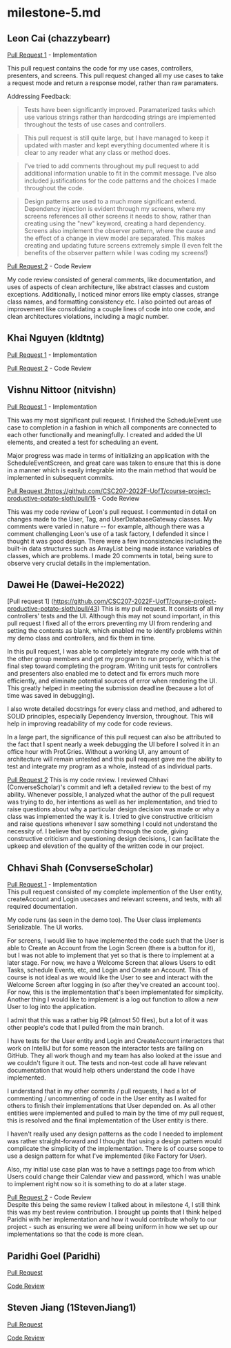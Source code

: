 # milestone-5.md

## Leon Cai (chazzybearr)
[Pull Request 1](https://github.com/CSC207-2022F-UofT/course-project-productive-potato-sloth/pull/15) - Implementation <br />

This pull request contains the code for my use cases, controllers, presenters, and screens. This pull request changed all my use cases to take a request mode and return a response model, rather than raw paramaters.

Addressing Feedback:
> Tests have been significantly improved. 
> Paramaterized tasks which use various strings rather than hardcoding strings are implemented throughout the tests of use cases and controllers.

> This pull request is still quite large, but I have managed to keep it updated with master and kept everything documented where it is clear to any reader what any class or method does.

> I've tried to add comments throughout my pull request to add additional information unable to fit in the commit message. 
> I've also included justifications for the code patterns and the choices I made throughout the code.

> Design patterns are used to a much more significant extend. 
> Dependency injection is evident through my screens, where my screens references all other screens it needs to show, rather than creating using the "new" keyword, creating a hard dependency. 
> Screens also implement the observer pattern, where the cause and the effect of a change in view model are separated. This makes creating and updating future screens extremely simple (I even felt the benefits of the observer pattern while I was coding my screens!)


[Pull Request 2](https://github.com/CSC207-2022F-UofT/course-project-productive-potato-sloth/pull/40) - Code Review <br />

My code review consisted of general comments, like documentation, and uses of aspects of clean architecture, like abstract classes and custom exceptions. Additionally, I noticed minor errors like empty classes, strange class names, and formatting consistency etc. I also pointed out areas of improvement like consolidating a couple lines of code into one code, and clean architectures violations, including a magic number.


## Khai Nguyen (kldtntg)
[Pull Request 1]() - Implementation <br />

[Pull Request 2]() - Code Review <br />

## Vishnu Nittoor (nitvishn)

[Pull Request 1](https://github.com/CSC207-2022F-UofT/course-project-productive-potato-sloth/pull/31) - Implementation 

This was my most significant pull request. I finished the ScheduleEvent use case to completion in a fashion in which all components are connected to each other functionally and meaningfully. I created and added the UI elements, and created a test for scheduling an event.

Major progress was made in terms of initializing an application with the ScheduleEventScreen, and great care was taken to ensure that this is done in a manner which is easily integrable into the main method that would be implemented in subsequent commits.  


[Pull Request 2]()https://github.com/CSC207-2022F-UofT/course-project-productive-potato-sloth/pull/15 - Code Review

This was my code review of Leon's pull request. I commented in detail on changes made to the User, Tag, and UserDatabaseGateway classes. My comments were varied in nature -- for example, although there was a comment challenging Leon's use of a task factory, I defended it since I thought it was good design. There were a few inconsistencies including the built-in data structures such as ArrayList being made instance variables of classes, which are problems. I made 20 comments in total, being sure to observe very crucial details in the implementation.  

## Dawei He (Dawei-He2022)

[Pull request 1] (https://github.com/CSC207-2022F-UofT/course-project-productive-potato-sloth/pull/43)
This is my pull request. It consists of all my controllers' tests and the UI. Although this may not sound important, in this pull request I fixed all of the errors preventing my UI from rendering and setting the contents as blank, which enabled me to identify problems within my demo class and controllers, and fix them in time.

In this pull request, I was able to completely integrate my code with that of the other group members and get my program to run properly, which is the final step toward completing the program. Writing unit tests for controllers and presenters also enabled me to detect and fix errors much more efficiently, and eliminate potential sources of error when rendering the UI. This greatly helped in meeting the submission deadline (because a lot of time was saved in debugging). 

I also wrote detailed docstrings for every class and method, and adhered to SOLID principles, especially Dependency Inversion, throughout. This will help in improving readability of my code for code reviews.

In a large part, the significance of this pull request can also be attributed to the fact that I spent nearly a week debugging the UI before I solved it in an office hour with Prof.Gries. Without a working UI, any amount of architecture will remain untested and this pull request gave me the ability to test and integrate my program as a whole, instead of as individual parts.


[Pull Request 2](https://github.com/CSC207-2022F-UofT/course-project-productive-potato-sloth/pull/45)
This is my code review. I reviewed Chhavi (ConverseScholar)'s commit and left a detailed review to the best of my ability. Whenever possible, I analyzed what the author of the pull request was trying to do, her intentions as well as her implementation, and tried to raise questions about why a particular design decision was made or why a class was implemented the way it is. I tried to give constructive criticism and raise questions whenever I saw something I could not understand the necessity of. I believe that by combing through the code, giving constructive criticism and questioning design decisions, I can facilitate the upkeep and elevation of the quality of the written code in our project.


## Chhavi Shah (ConvserseScholar)
[Pull Request 1](https://github.com/CSC207-2022F-UofT/course-project-productive-potato-sloth/pull/50) - Implementation <br />
This pull request consisted of my complete implemention of the User entity, createAccount and Login usecases and relevant screens, and tests, with all required documentation. 

My code runs (as seen in the demo too). The User class implements Serializable. The UI works. 

For screens, I would like to have implemented the code such that the User is able to Create an Account from the Login Screen (there is a button for it), but I was not able to implement that yet so that is there to implement at a later stage. For now, we have a Welcome Screen that allows Users to edit Tasks, schedule Events, etc, and Login and Create an Account. This of course is not ideal as we would like the User to see and interact with the Welcome Screen after logging in (so after they've created an account too). For now, this is the implementation that's been implementated for simplicity. Another thing I would like to implement is a log out function to allow a new User to log into the application.

I admit that this was a rather big PR (almost 50 files), but a lot of it was other people's code that I pulled from the main branch. 

I have tests for the User entity and Login and CreateAccount interactors that work on IntelliJ but for some reason the interactor tests are failing on GitHub. They all work though and my team has also looked at the issue and we couldn't figure it out. The tests and non-test code all have relevant documentation that would help others understand the code I have implemented. 

I understand that in my other commits / pull requests, I had a lot of commenting / uncommenting of code in the User entity as I waited for others to finish their implementations that User depended on. As all other entities were implemented and pulled to main by the time of my pull request, this is resolved and the final implementation of the User entity is there. 

I haven't really used any design patterns as the code I needed to implement was rather straight-forward and I thought that using a design pattern would complicate the simplicity of the implementation. There is of course scope to use a design pattern for what I've implemented (like Factory for User). 

Also, my initial use case plan was to have a settings page too from which Users could change their Calendar view and password, which I was unable to implement right now so it is something to do at a later stage. 


[Pull Request 2](https://github.com/CSC207-2022F-UofT/course-project-productive-potato-sloth/pull/24) - Code Review <br />
Despite this being the same review I talked about in milestone 4, I still think this was my best review contribution. I brought up points that I think helped Paridhi with her implementation and how it would contribute wholly to our project - such as ensuring we were all being uniform in how we set up our implementations so that the code is more clean. 

## Paridhi Goel (Paridhi)

[Pull Request]() 


[Code Review]() 


## Steven Jiang (1StevenJiang1)

[Pull Request]() 


[Code Review](https://github.com/CSC207-2022F-UofT/course-project-productive-potato-sloth/pull/47#pullrequestreview-1211167457) 
